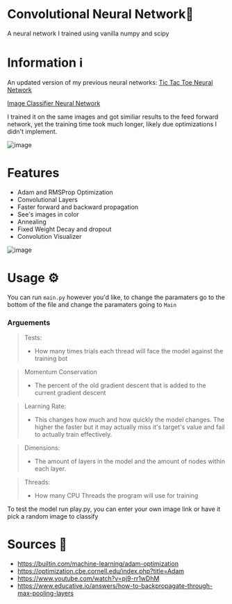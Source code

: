 # Convolutional Neural Network🧠
A neural network I trained using vanilla numpy and scipy

# Information ℹ

An updated version of my previous neural networks:
[Tic Tac Toe Neural Network](https://github.com/TheonlyIcebear/Tic-Tac-Toe-Machine-Learning)

[Image Classifier Neural Network](https://github.com/TheonlyIcebear/Image-Recognition-AI)

I trained it on the same images and got similiar results to the feed forward network, yet the training time took much longer, likely due optimizations I didn't implement.

![image](https://github.com/TheonlyIcebear/Convolutional-Neural-Network/assets/78031685/165bd4f8-5f95-46d8-901e-ba4cb32f94cb)


# Features
 - Adam and RMSProp Optimization
 - Convolutional Layers
 - Faster forward and backward propagation
 - See's images in color
 - Annealing
 - Fixed Weight Decay and dropout
 - Convolution Visualizer

![image](https://github.com/TheonlyIcebear/Convolutional-Neural-Network/assets/78031685/e9c79f46-e5b7-445d-bf0f-004d5b0245d8)


# Usage ⚙

You can run `main.py` however you'd like, to change the paramaters go to the bottom of the file and change the paramaters going to `Main`

### Arguements
 > Tests:<br> 
 > - How many times trials each thread will face the model against the training bot<br>

 > Momentum Conservation
 > - The percent of the old gradient descent that is added to the current gradient descent

 > Learning Rate:<br>
 > - This changes how much and how quickly the model changes. The higher the faster but it may actually miss it's target's value and fail to actually train effectively.

 > Dimensions:<br>
 > - The amount of layers in the model and the amount of nodes within each layer.

 > Threads:<br>
 > - How many CPU Threads the program will use for training

To test the model run play.py, you can enter your own image link or have it pick a random image to classify

# Sources 🔌

 - https://builtin.com/machine-learning/adam-optimization
 - https://optimization.cbe.cornell.edu/index.php?title=Adam
 - https://www.youtube.com/watch?v=pj9-rr1wDhM
 - https://www.educative.io/answers/how-to-backpropagate-through-max-pooling-layers
